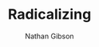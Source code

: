 ---
layout: post
title: "11. Radicalizing"
author: "Nathan Gibson"
tags: [11]
image: color-blocks.jpg
level: overview
zotero-tag: 11-Radicalizing
pad-slug: 11
zotero-readings: [srowigRadikalisierungIndividuenUeberblick2018]
objective: ""
---